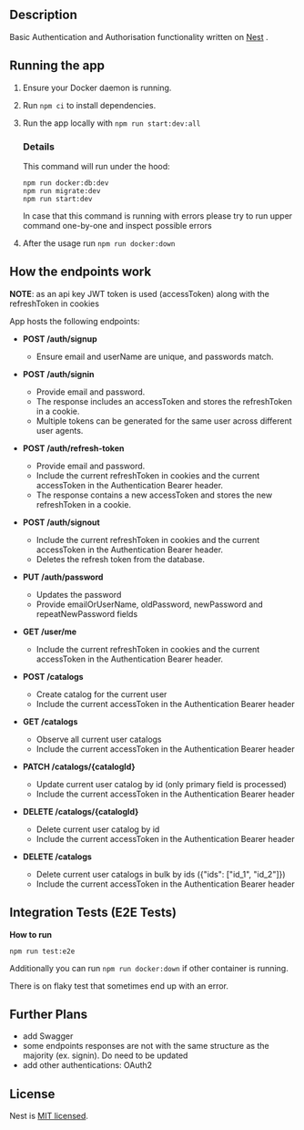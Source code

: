 ## Description

Basic Authentication and Authorisation functionality written on [Nest](https://github.com/nestjs/nest) .

## Running the app

1. Ensure your Docker daemon is running.
2. Run `npm ci` to install dependencies.
3. Run the app locally with `npm run start:dev:all`

   ### Details

   This command will run under the hood:

   ```
   npm run docker:db:dev
   npm run migrate:dev
   npm run start:dev
   ```

   In case that this command is running with errors please try to run upper command one-by-one and inspect possible errors

4. After the usage run `npm run docker:down`

## How the endpoints work

**NOTE**: as an api key JWT token is used (accessToken) along with the refreshToken in cookies

App hosts the following endpoints:

- **POST /auth/signup**

  - Ensure email and userName are unique, and passwords match.

- **POST /auth/signin**

  - Provide email and password.
  - The response includes an accessToken and stores the refreshToken in a cookie.
  - Multiple tokens can be generated for the same user across different user agents.

- **POST /auth/refresh-token**

  - Provide email and password.
  - Include the current refreshToken in cookies and the current accessToken in the Authentication Bearer header.
  - The response contains a new accessToken and stores the new refreshToken in a cookie.

- **POST /auth/signout**

  - Include the current refreshToken in cookies and the current accessToken in the Authentication Bearer header.
  - Deletes the refresh token from the database.

- **PUT /auth/password**

  - Updates the password
  - Provide emailOrUserName, oldPassword, newPassword and repeatNewPassword fields

- **GET /user/me**

  - Include the current refreshToken in cookies and the current accessToken in the Authentication Bearer header.

- **POST /catalogs**

  - Create catalog for the current user
  - Include the current accessToken in the Authentication Bearer header

- **GET /catalogs**

  - Observe all current user catalogs
  - Include the current accessToken in the Authentication Bearer header

- **PATCH /catalogs/{catalogId}**

  - Update current user catalog by id (only primary field is processed)
  - Include the current accessToken in the Authentication Bearer header

- **DELETE /catalogs/{catalogId}**

  - Delete current user catalog by id
  - Include the current accessToken in the Authentication Bearer header

- **DELETE /catalogs**
  - Delete current user catalogs in bulk by ids ({"ids": ["id_1", "id_2"]})
  - Include the current accessToken in the Authentication Bearer header

## Integration Tests (E2E Tests)

**How to run**

```
npm run test:e2e
```

Additionally you can run `npm run docker:down` if other container is running.

There is on flaky test that sometimes end up with an error.

## Further Plans

- add Swagger
- some endpoints responses are not with the same structure as the majority (ex. signin). Do need to be updated
- add other authentications: OAuth2

## License

Nest is [MIT licensed](LICENSE).
